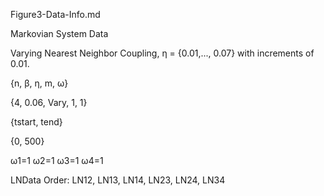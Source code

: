 Figure3-Data-Info.md

Markovian System Data

Varying Nearest Neighbor Coupling, η = {0.01,..., 0.07} with increments of 0.01.

{n, β, η, m, ω}

{4, 0.06, Vary, 1, 1}

{tstart, tend}

{0, 500}

ω1=1 ω2=1 ω3=1 ω4=1

LNData Order: LN12, LN13, LN14, LN23, LN24, LN34
